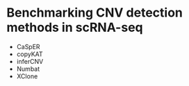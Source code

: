 # Benchmarking CNV detection methods in scRNA-seq

- CaSpER
- copyKAT
- inferCNV
- Numbat
- XClone

